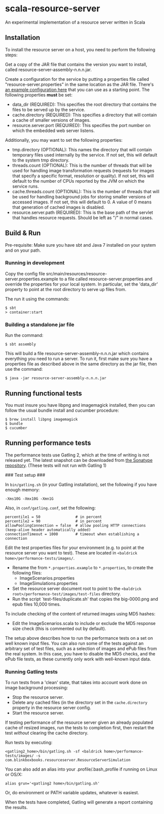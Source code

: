 # scala-resource-server

An experimental implementation of a resource server written in Scala

## Installation ##

To install the resource server on a host, you need to perform the following steps:

Get a copy of the JAR file that contains the version you want to install, called resource-server-assembly-n.n.n.jar.

Create a configuration for the service by putting a properties file called "resource-server.properties" in the same location as the JAR file.
There's [an example configuration here](src/main/resources/resource-server.properties.example) that you can use as a starting point.
The following properties **must** be set:

* data_dir (REQUIRED): This specifies the root directory that contains the files to be served up by the service.
* cache.directory (REQUIRED): This specifies a directory that will contain a cache of smaller versions of images.
* resource.server.port (REQUIRED): This specifies the port number on which the embedded web server listens.

Additionally, you may want to set the following properties:

* tmp.directory (OPTIONAL): This names the directory that will contain temporary files used internally by the service. If not set, this will
default to the system tmp directory.
* threads.count (OPTIONAL): This is the number of threads that will be used for handling image transformation requests (requests for images 
that specify a specific format, resolution or quality). If not set, this will default to the number of CPUs reported by the JVM 
on which the service runs.
* cache.threads.count (OPTIONAL): This is the number of threads that will be used for handling background jobs for storing smaller versions
of accessed images. If not set, this will default to 0. A value of 0 means that generation of cached images is disabled.
* resource.server.path (REQUIRED): This is the base path of the servlet that handles resource requests. Should be left as "/"
in normal cases.

## Build & Run ##

Pre-requisite: Make sure you have sbt and Java 7 installed on your system and on your path.

### Running in development ###

Copy the config file src/main/resources/resource-server.properties.example to a file called resource-server.properties
and override the properties for your local system. In particular, set the 'data_dir' property to point at the root
directory to serve up files from.

The run it using the commands:

```
$ sbt
> container:start
```

### Building a standalone jar file ###

Run the command:

```
$ sbt assembly
```

This will build a file resource-server-assembly-n.n.n.jar which contains everything you need to run a server. To run it, first
make sure you have a properties file as described above in the same directory as the jar file, then use the command:

```
$ java -jar resource-server-assembly-n.n.n.jar
```

## Running functional tests

You must insure you have libpng and imagemagick installed, then you can follow the usual bundle install and cucumber procedure:

```
$ brew install libpng imagemagick
$ bundle
$ cucumber
```

## Running performance tests

The performance tests use Gatling 2, which at the time of writing is not released yet. The latest snapshot can be downloaded
from [the Sonatype repository](https://oss.sonatype.org/content/repositories/snapshots/io/gatling/highcharts/gatling-charts-highcharts/2.0.0-SNAPSHOT/). (These tests will not run with Gatling 1)

### Test setup ###

In `bin/gatling.sh` (in your Gatling installation), set the following if you have enough memory:

```
-Xms10G -Xmx10G -Xmn1G
```

Also, in `conf/gatling.conf`, set the following:

```
percentile1 = 50				# in percent
percentile2 = 90				# in percent
allowPoolingConnection = false	# allow pooling HTTP connections (keep-alive header automatically added)
connectionTimeout = 1000		# timeout when establishing a connection
```

Edit the test properties files for your environment (e.g. to point at the resource server you want to test). These are located in `<baldrick home>/performance-tests/images/`.

* Rename the from `*.properties.example` to `*.properties`, to create the following files:
  * ImageScenarios.properties
  * ImageSimulations.properties
* Set the resource server document root to point to the `<baldrick root>/performance-test/images/test-files` directory.
* Run the script `test-files/duplicate.sh' that copies the big-0000.png and epub files 10,000 times.

To include checking of the content of returned images using MD5 hashes:

* Edit the ImageScenarios.scala to include or exclude the MD5 response size check (this is commented out by default).

The setup above describes how to run the performance tests on a set on well known input files. You can also run some of the tests against an arbitrary set of test files, such as a selection of images and ePub files from the real system. In this case, you have to disable the MD5 checks, and the ePub file tests, as these currently only work with well-known input data.


### Running Gatling tests ###

To run tests from a 'clean' state, that takes into account work done on image background processing:

* Stop the resource server.
* Delete any cached files (in the directory set in the `cache.directory` property in the resource server config.
* Start the resource server.

If testing performance of the resource server given an already populated cache of resized images, run the tests to completion first, then restart the test *without* clearing the cache directory.

Run tests by executing:

```
<gatling2_home>/bin/gatling.sh -sf <baldrick home>/performance-tests/images/ -s com.blinkboxbooks.resourceserver.ResourceServerSimulation
```

You can also add an alias into your .profile/.bash_profile if running on Linux or OS/X:

```
alias grun='<gatling2 home>/bin/gatling.sh'
```

Or,  do environment or PATH variable updates, whatever is easiest.

When the tests have completed, Gatling will generate a report containing the results.

